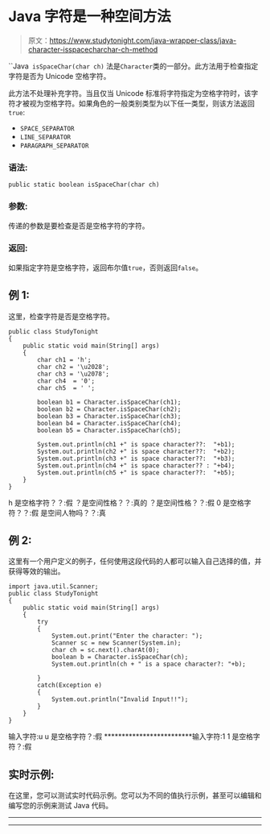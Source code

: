 # Java 字符是一种空间方法

> 原文：<https://www.studytonight.com/java-wrapper-class/java-character-isspacecharchar-ch-method>

``Java` isSpaceChar(char ch)` 法是`Character`类的一部分。此方法用于检查指定字符是否为 Unicode 空格字符。

此方法不处理补充字符。当且仅当 Unicode 标准将字符指定为空格字符时，该字符才被视为空格字符。如果角色的一般类别类型为以下任一类型，则该方法返回`true`:

*   `SPACE_SEPARATOR`
*   `LINE_SEPARATOR`
*   `PARAGRAPH_SEPARATOR`

### 语法:

```
public static boolean isSpaceChar(char ch)
```

### 参数:

传递的参数是要检查是否是空格字符的字符。

### 返回:

如果指定字符是空格字符，返回布尔值`true`，否则返回`false`。

## 例 1:

这里，检查字符是否是空格字符。

```
public class StudyTonight
{  
	public static void main(String[] args)
	{  
		char ch1 = 'h';  
		char ch2 = '\u2028';  
		char ch3 = '\u2078';  
		char ch4  = '0';   
		char ch5  = ' ';  

		boolean b1 = Character.isSpaceChar(ch1);  
		boolean b2 = Character.isSpaceChar(ch2);  
		boolean b3 = Character.isSpaceChar(ch3);  
		boolean b4 = Character.isSpaceChar(ch4);  
		boolean b5 = Character.isSpaceChar(ch5);  

		System.out.println(ch1 +" is space character??:  "+b1);  
		System.out.println(ch2 +" is space character??:  "+b2);  
		System.out.println(ch3 +" is space character??:  "+b3);  
		System.out.println(ch4 +" is space character?? : "+b4);  
		System.out.println(ch5 +" is space character??:  "+b5);  
	}  
} 
```

h 是空格字符？？:假
？是空间性格？？:真的
？是空间性格？？:假
0 是空格字符？？:假
是空间人物吗？？:真

## 例 2:

这里有一个用户定义的例子，任何使用这段代码的人都可以输入自己选择的值，并获得等效的输出。

```
import java.util.Scanner; 
public class StudyTonight
{  
	public static void main(String[] args)
	{  
		try
		{
			System.out.print("Enter the character: ");  
			Scanner sc = new Scanner(System.in);         
			char ch = sc.next().charAt(0);  
			boolean b = Character.isSpaceChar(ch);
			System.out.println(ch + " is a space character?: "+b);

		}
		catch(Exception e)
		{
			System.out.println("Invalid Input!!");
		}
	}  
}
```

输入字符:u
u 是空格字符？:假
*************************输入字符:1
1 是空格字符？:假

## 实时示例:

在这里，您可以测试实时代码示例。您可以为不同的值执行示例，甚至可以编辑和编写您的示例来测试 Java 代码。

* * *

* * *
